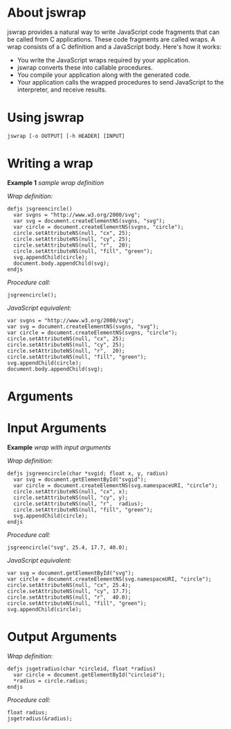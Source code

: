 # About jswrap
jswrap provides a natural way to write JavaScript code fragments that can be called from C applications. 
These code fragments are called wraps.
A wrap consists of a C definition and a JavaScript body.
Here's how it works:
- You write the JavaScript wraps required by your application.
- jswrap converts these into callable procedures.
- You compile your application along with the generated code.
- Your application calls the wrapped procedures to send JavaScript to the interpreter, and receive results.

# Using jswrap
```
jswrap [-o OUTPUT] [-h HEADER] [INPUT]
```

# Writing a wrap

**Example 1** *sample wrap definition*

*Wrap definition:*
```
defjs jsgreencircle()
  var svgns = "http://www.w3.org/2000/svg";
  var svg = document.createElementNS(svgns, "svg");
  var circle = document.createElementNS(svgns, "circle");
  circle.setAttributeNS(null, "cx", 25);
  circle.setAttributeNS(null, "cy", 25);
  circle.setAttributeNS(null, "r",  20);
  circle.setAttributeNS(null, "fill", "green"); 
  svg.appendChild(circle);
  document.body.appendChild(svg);
endjs
```

*Procedure call:*
```
jsgreencircle();
```

*JavaScript equivalent:*
```
var svgns = "http://www.w3.org/2000/svg";
var svg = document.createElementNS(svgns, "svg");
var circle = document.createElementNS(svgns, "circle");
circle.setAttributeNS(null, "cx", 25);
circle.setAttributeNS(null, "cy", 25);
circle.setAttributeNS(null, "r",  20);
circle.setAttributeNS(null, "fill", "green"); 
svg.appendChild(circle);
document.body.appendChild(svg);
```

# Arguments

# Input Arguments

**Example** *wrap with input arguments*

*Wrap definition:*
```
defjs jsgreencircle(char *svgid; float x, y, radius)
  var svg = document.getElementById("svgid");
  var circle = document.createElementNS(svg.namespaceURI, "circle");
  circle.setAttributeNS(null, "cx", x);
  circle.setAttributeNS(null, "cy", y);
  circle.setAttributeNS(null, "r",  radius);
  circle.setAttributeNS(null, "fill", "green"); 
  svg.appendChild(circle);
endjs
```

*Procedure call:*
```
jsgreencircle("svg", 25.4, 17.7, 40.0);
```

*JavaScript equivalent:*
```
var svg = document.getElementById("svg");
var circle = document.createElementNS(svg.namespaceURI, "circle");
circle.setAttributeNS(null, "cx", 25.4);
circle.setAttributeNS(null, "cy", 17.7);
circle.setAttributeNS(null, "r",  40.0);
circle.setAttributeNS(null, "fill", "green"); 
svg.appendChild(circle);
```

# Output Arguments

*Wrap definition:*
```
defjs jsgetradius(char *circleid, float *radius)
  var circle = document.getElementById("circleid");
  *radius = circle.radius;
endjs
```

*Procedure call:*
```
float radius;
jsgetradius(&radius);
```
